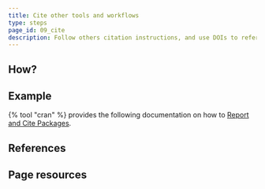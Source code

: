 ```yaml
---
title: Cite other tools and workflows
type: steps
page_id: 09_cite
description: Follow others citation instructions, and use DOIs to refer to software that you either use or on which your software depends.
---
```



## How?


## Example

{% tool "cran" %} provides the following documentation on how to [Report and Cite Packages](https://cran.r-project.org/web/packages/report/vignettes/cite_packages.html).


## References


## Page resources

